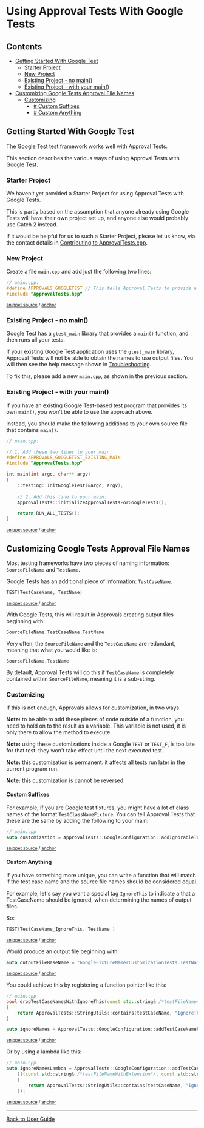<!--
GENERATED FILE - DO NOT EDIT
This file was generated by [MarkdownSnippets](https://github.com/SimonCropp/MarkdownSnippets).
Source File: /doc/mdsource/UsingGoogleTests.source.md
To change this file edit the source file and then execute ./run_markdown_templates.sh.
-->

<a id="top"></a>

# Using Approval Tests With Google Tests

<!-- toc -->
## Contents

  * [Getting Started With Google Test](#getting-started-with-google-test)
    * [Starter Project](#starter-project)
    * [New Project](#new-project)
    * [Existing Project - no main()](#existing-project---no-main)
    * [Existing Project - with your main()](#existing-project---with-your-main)
  * [Customizing Google Tests Approval File Names](#customizing-google-tests-approval-file-names)
    * [Customizing](#customizing)
      * [# Custom Suffixes](#-custom-suffixes)
      * [# Custom Anything](#-custom-anything)
<!-- endtoc -->



## Getting Started With Google Test

The [Google Test](https://github.com/google/googletest) test framework works well with Approval Tests.

This section describes the various ways of using Approval Tests with Google Test.

### Starter Project

We haven't yet provided a Starter Project for using Approval Tests with Google Tests.

This is partly based on the assumption that anyone already using Google Tests will have their own project set up, and anyone else would probably use Catch 2 instead.
 
If it would be helpful for us to such a Starter Project, please let us know, via the contact details in [Contributing to ApprovalTests.cpp](/doc/Contributing.md#top). 


### New Project

Create a file `main.cpp` and add just the following two lines:

<!-- snippet: googletest_main -->
<a id='snippet-googletest_main'/></a>
```cpp
// main.cpp:
#define APPROVALS_GOOGLETEST // This tells Approval Tests to provide a main() - only do this in one cpp file
#include "ApprovalTests.hpp"
```
<sup>[snippet source](/tests/ApprovalTests_GoogleTest_Tests/main.cpp#L2-L6) / [anchor](#snippet-googletest_main)</sup>
<!-- endsnippet -->

### Existing Project - no main()

Google Test has a `gtest_main` library that provides a `main()` function, and then runs all your tests.

If your existing Google Test application uses the `gtest_main` library, Approval Tests will not be able to obtain the names to use output files. You will then see the help message shown in [Troubleshooting](/doc/Troubleshooting.md#top).

To fix this, please add a new `main.cpp`, as shown in the previous section.


### Existing Project - with your main()

If you have an existing Google Test-based test program that provides its own `main()`, you won't be able to use the approach above.

Instead, you should make the following additions to your own source file that contains `main()`.  

<!-- snippet: googletest_existing_main -->
<a id='snippet-googletest_existing_main'/></a>
```cpp
// main.cpp:

// 1. Add these two lines to your main:
#define APPROVALS_GOOGLETEST_EXISTING_MAIN
#include "ApprovalTests.hpp"

int main(int argc, char** argv)
{
    ::testing::InitGoogleTest(&argc, argv);
    
    // 2. Add this line to your main:
    ApprovalTests::initializeApprovalTestsForGoogleTests();

    return RUN_ALL_TESTS();
}
```
<sup>[snippet source](/examples/googletest_existing_main/main.cpp#L1-L17) / [anchor](#snippet-googletest_existing_main)</sup>
<!-- endsnippet -->

## Customizing Google Tests Approval File Names

Most testing frameworks have two pieces of naming information: `SourceFileName` and `TestName`.

Google Tests has an additional piece of information: `TestCaseName`.
 
<!-- snippet: googletest_name_parts -->
<a id='snippet-googletest_name_parts'/></a>
```cpp
TEST(TestCaseName, TestName)
```
<sup>[snippet source](/tests/ApprovalTests_GoogleTest_Tests/GoogleFixtureNamerCustomizationTests.cpp#L11-L13) / [anchor](#snippet-googletest_name_parts)</sup>
<!-- endsnippet -->

With Google Tests, this will result in Approvals creating output files beginning with:

```text
SourceFileName.TestCaseName.TestName
```

Very often, the `SourceFileName` and the `TestCaseName` are redundant, meaning that what you would like is:

```text
SourceFileName.TestName
```

By default, Approval Tests will do this if `TestCaseName` is completely contained within `SourceFileName`, meaning it is a sub-string.

### Customizing

If this is not enough, Approvals allows for customization, in two ways.

**Note:** to be able to add these pieces of code outside of a function, you need to hold on to the result as a variable. This variable is not used, it is only there to allow the method to execute.

**Note:** using these customizations inside a Google `TEST` or `TEST_F`, is too late for that test: they won't take effect until the next executed test.

**Note:** this customization is permanent: it affects all tests run later in the current program run.

**Note:** this customization is cannot be reversed.

#### Custom Suffixes

For example, if you are Google test fixtures, you might have a lot of class names of the format `TestClassNameFixture`. You can tell Approval Tests that these are the same by adding the following to your main:

<!-- snippet: googletest_customize_suffix -->
<a id='snippet-googletest_customize_suffix'/></a>
```cpp
// main.cpp
auto customization = ApprovalTests::GoogleConfiguration::addIgnorableTestCaseNameSuffix("Fixture");
```
<sup>[snippet source](/tests/ApprovalTests_GoogleTest_Tests/GoogleFixtureNamerCustomizationTests.cpp#L6-L9) / [anchor](#snippet-googletest_customize_suffix)</sup>
<!-- endsnippet -->

#### Custom Anything

If you have something more unique, you can write a function that will match if the test case name and the source file names should be considered equal.

For example, let's say you want a special tag `IgnoreThis` to indicate a that a TestCaseName should be ignored, when determining the names of output files.

So:

<!-- snippet: googletest_customize_test -->
<a id='snippet-googletest_customize_test'/></a>
```cpp
TEST(TestCaseName_IgnoreThis, TestName )
```
<sup>[snippet source](/tests/ApprovalTests_GoogleTest_Tests/GoogleFixtureNamerCustomizationTests.cpp#L52-L54) / [anchor](#snippet-googletest_customize_test)</sup>
<!-- endsnippet -->

Would produce an output file beginning with:

<!-- snippet: googletest_customize_test_name -->
<a id='snippet-googletest_customize_test_name'/></a>
```cpp
auto outputFileBaseName = "GoogleFixtureNamerCustomizationTests.TestName";
```
<sup>[snippet source](/tests/ApprovalTests_GoogleTest_Tests/GoogleFixtureNamerCustomizationTests.cpp#L58-L60) / [anchor](#snippet-googletest_customize_test_name)</sup>
<!-- endsnippet -->

You could achieve this by registering a function pointer like this:

<!-- snippet: googletest_customize_function -->
<a id='snippet-googletest_customize_function'/></a>
```cpp
// main.cpp
bool dropTestCaseNamesWithIgnoreThis(const std::string& /*testFileNameWithExtension*/, const std::string& testCaseName)
{
    return ApprovalTests::StringUtils::contains(testCaseName, "IgnoreThis");
}

auto ignoreNames = ApprovalTests::GoogleConfiguration::addTestCaseNameRedundancyCheck(dropTestCaseNamesWithIgnoreThis);
```
<sup>[snippet source](/tests/ApprovalTests_GoogleTest_Tests/GoogleFixtureNamerCustomizationTests.cpp#L33-L41) / [anchor](#snippet-googletest_customize_function)</sup>
<!-- endsnippet -->

Or by using a lambda like this:

<!-- snippet: googletest_customize_lambda -->
<a id='snippet-googletest_customize_lambda'/></a>
```cpp
// main.cpp
auto ignoreNamesLambda = ApprovalTests::GoogleConfiguration::addTestCaseNameRedundancyCheck(
    [](const std::string& /*testFileNameWithExtension*/, const std::string& testCaseName)
    {
        return ApprovalTests::StringUtils::contains(testCaseName, "IgnoreThis");
    });
```
<sup>[snippet source](/tests/ApprovalTests_GoogleTest_Tests/GoogleFixtureNamerCustomizationTests.cpp#L43-L50) / [anchor](#snippet-googletest_customize_lambda)</sup>
<!-- endsnippet -->


---

[Back to User Guide](/doc/README.md#top)
